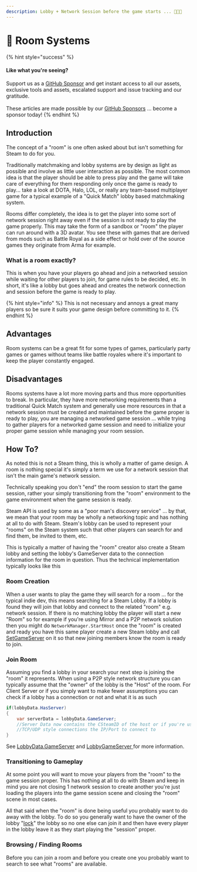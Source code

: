 ```yaml
---
description: Lobby + Network Session before the game starts ... 🤔🤪💩
---
```


# 💬 Room Systems

{% hint style="success" %}
#### Like what you're seeing?

Support us as a [GitHub Sponsor](../../../../become-a-sponsor/) and get instant access to all our assets, exclusive tools and assets, escalated support and issue tracking and our gratitude.\
\
These articles are made possible by our [GitHub Sponsors](../../../../become-a-sponsor/) ... become a sponsor today!
{% endhint %}

## &#x20;Introduction

The concept of a "room" is one often asked about but isn't something for Steam to do for you.

Traditionally matchmaking and lobby systems are by design as light as possible and involve as little user interaction as possible. The most common idea is that the player should be able to press play and the game will take care of everything for them responding only once the game is ready to play... take a look at DOTA, Halo, LOL, or really any team-based multiplayer game for a typical example of a "Quick Match" lobby based matchmaking system.

Rooms differ completely, the idea is to get the player into some sort of network session right away even if the session is not ready to play the game properly. This may take the form of a sandbox or "room" the player can run around with a 3D avatar. You see these with games that are derived from mods such as Battle Royal as a side effect or hold over of the source games they originate from Arma for example.

### What is a room exactly?

This is when you have your players go ahead and join a networked session while waiting for other players to join, for game rules to be decided, etc. In short, it's like a lobby but goes ahead and creates the network connection and session before the game is ready to play.

{% hint style="info" %}
This is not necessary and annoys a great many players so be sure it suits your game design before committing to it.
{% endhint %}

## Advantages

Room systems can be a great fit for some types of games, particularly party games or games without teams like battle royales where it's important to keep the player constantly engaged.

## Disadvantages

Rooms systems have a lot more moving parts and thus more opportunities to break. In particular, they have more networking requirements than a traditional Quick Match system and generally use more resources in that a network session must be created and maintained before the game proper is ready to play, you are managing a networked game session ... while trying to gather players for a networked game session and need to initialize your proper game session while managing your room session.

## How To?

As noted this is not a Steam thing, this is wholly a matter of game design. A room is nothing special it's simply a term we use for a network session that isn't the main game's network session.&#x20;

Technically speaking you don't "end" the room session to start the game session, rather your simply transitioning from the "room" environment to the game environment when the game session is ready.

Steam API is used by some as a "poor man's discovery service" ... by that, we mean that your room may be wholly a networking topic and has nothing at all to do with Steam. Steam's lobby can be used to represent your "rooms" on the Steam system such that other players can search for and find them, be invited to them, etc.

This is typically a matter of having the "room" creator also create a Steam lobby and setting the lobby's GameServer data to the connection information for the room in question. Thus the technical implementation typically looks like this

### Room Creation

When a user wants to play the game they will search for a room ... for the typical indie dev, this means searching for a Steam Lobby. If a lobby is found they will join that lobby and connect to the related "room" e.g. network session. If there is no matching lobby the player will start a new "Room" so for example if you're using Mirror and a P2P network solution then you might do `NetworkManager.StartHost` once the "room" is created and ready you have this same player create a new Steam lobby and call [SetGameServer](../../../../toolkit-for-steamworks/unity/classes-and-structs/lobby-data.md#set-game-server) on it so that new joining members know the room is ready to join.

### Join Room

Assuming you find a lobby in your search your next step is joining the "room" it represents. When using a P2P style network structure you can typically assume that the "owner" of the lobby is the "Host" of the room. For Client Server or if you simply want to make fewer assumptions you can check if a lobby has a connection or not and what it is as such

```csharp
if(lobbyData.HasServer)
{
    var serverData = lobbyData.GameServer;
    //Server Data now contains the CSteamID of the host or if you're using 
    //TCP/UDP style connections the IP/Port to connect to
}
```

See [LobbyData.GameServer](../../../../toolkit-for-steamworks/unity/classes-and-structs/lobby-data.md#game-server) and [LobbyGameServer ](../../../../toolkit-for-steamworks/unity/classes-and-structs/lobby-game-server.md)for more information.

### Transitioning to Gameplay

At some point you will want to move your players from the "room" to the game session proper. This has nothing at all to do with Steam and keep in mind you are not closing 1 network session to create another you're just loading the players into the game session scene and closing the "room" scene in most cases.

All that said when the "room" is done being useful you probably want to do away with the lobby. To do so you generally want to have the owner of the lobby "[lock](../../../../toolkit-for-steamworks/unity/classes-and-structs/lobby-data.md#set-joinable)" the lobby so no one else can join it and then have every player in the lobby leave it as they start playing the "session" proper.

### Browsing / Finding Rooms

Before you can join a room and before you create one you probably want to search to see what "rooms" are available.&#x20;
